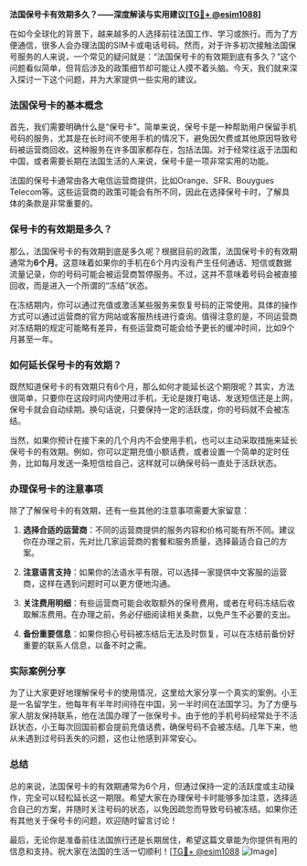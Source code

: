 **法国保号卡有效期多久？——深度解读与实用建议[[TG💪+ @esim1088](https://t.me/s/esim1088)]**

在如今全球化的背景下，越来越多的人选择前往法国工作、学习或旅行。而为了方便通信，很多人会办理法国的SIM卡或电话号码。然而，对于许多初次接触法国保号服务的人来说，一个常见的疑问就是：“法国保号卡的有效期到底有多久？”这个问题看似简单，但背后涉及的政策细节却可能让人摸不着头脑。今天，我们就来深入探讨一下这个问题，并为大家提供一些实用的建议。

### 法国保号卡的基本概念

首先，我们需要明确什么是“保号卡”。简单来说，保号卡是一种帮助用户保留手机号码的服务，尤其是在长时间不使用手机的情况下，避免因欠费或其他原因导致号码被运营商回收。这种服务在许多国家都存在，包括法国。对于经常往返于法国和中国，或者需要长期在法国生活的人来说，保号卡是一项非常实用的功能。

法国的保号卡通常由各大电信运营商提供，比如Orange、SFR、Bouygues Telecom等。这些运营商的政策可能会有所不同，因此在选择保号卡时，了解具体的条款是非常重要的。

### 保号卡的有效期是多久？

那么，法国保号卡的有效期到底是多久呢？根据目前的政策，法国保号卡的有效期通常为**6个月**。这意味着如果你的手机在6个月内没有产生任何通话、短信或数据流量记录，你的号码可能会被运营商暂停服务。不过，这并不意味着号码会被直接回收，而是进入一个所谓的“冻结”状态。

在冻结期内，你可以通过充值或激活某些服务来恢复号码的正常使用。具体的操作方式可以通过运营商的官方网站或客服热线进行查询。值得注意的是，不同运营商对冻结期的规定可能略有差异，有些运营商可能会给予更长的缓冲时间，比如9个月甚至一年。

### 如何延长保号卡的有效期？

既然知道保号卡的有效期只有6个月，那么如何才能延长这个期限呢？其实，方法很简单，只要你在这段时间内使用过手机，无论是拨打电话、发送短信还是上网，保号卡就会自动续期。换句话说，只要保持一定的活跃度，你的号码就不会被冻结。

当然，如果你预计在接下来的几个月内不会使用手机，也可以主动采取措施来延长保号卡的有效期。例如，你可以定期充值小额话费，或者设置一个简单的定时任务，比如每月发送一条短信给自己，这样就可以确保号码一直处于活跃状态。

### 办理保号卡的注意事项

除了了解保号卡的有效期，还有一些其他的注意事项需要大家留意：

1. **选择合适的运营商**：不同的运营商提供的服务内容和价格可能有所不同。建议你在办理之前，先对比几家运营商的套餐和服务质量，选择最适合自己的方案。
   
2. **注意语言支持**：如果你的法语水平有限，可以选择一家提供中文客服的运营商，这样在遇到问题时可以更方便地沟通。

3. **关注费用明细**：有些运营商可能会收取额外的保号费用，或者在号码冻结后收取解冻费用。在办理之前，务必仔细阅读相关条款，以免产生不必要的支出。

4. **备份重要信息**：如果你担心号码被冻结后无法及时恢复，可以在冻结前备份好重要的联系人信息，以备不时之需。

### 实际案例分享

为了让大家更好地理解保号卡的使用情况，这里给大家分享一个真实的案例。小王是一名留学生，他每年有半年时间待在中国，另一半时间在法国学习。为了方便与家人朋友保持联系，他在法国办理了一张保号卡。由于他的手机号码经常处于不活跃状态，小王每次回国前都会提前充值话费，确保号码不会被冻结。几年下来，他从未遇到过号码丢失的问题，这也让他感到非常安心。

### 总结

总的来说，法国保号卡的有效期通常为6个月，但通过保持一定的活跃度或主动操作，完全可以轻松延长这一期限。希望大家在办理保号卡时能够多加注意，选择适合自己的方案，并随时关注号码的状态，以免因疏忽而导致号码被冻结。如果你还有其他关于保号卡的问题，欢迎随时留言讨论！

最后，无论你是准备前往法国旅行还是长期居住，希望这篇文章能为你提供有用的信息和支持。祝大家在法国的生活一切顺利！[[TG💪+ @esim1088](https://t.me/s/esim1088) ![Image](https://i.postimg.cc/4NQfJmqS/Snipaste-2025-05-13-00-14-12.png)]